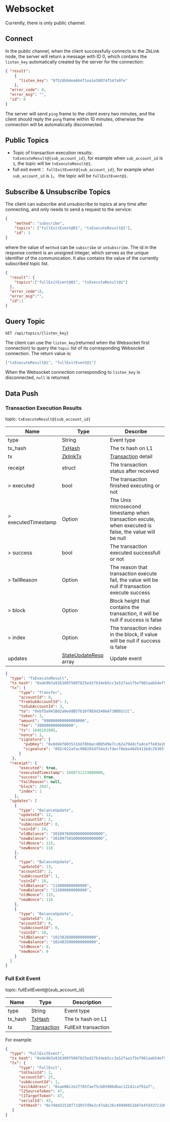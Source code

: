 # Websocket
Currently, there is only public channel.

## Connect
In the public channel, when the client successfully connects to the ZkLink node, the server will return a message with ID 0, which contains the `listen_key` automatically created by the server for the connection:

```json
{ "result": 
    {
      "listen_key": "9752db94ea664f1ea1e58074f547a9fe"
    }, 
  "error_code": 0,
  "error_msg": "",
  "id": 0
}
```

The server will send `ping` frame to the client every two minutes, and the client should reply the `pong` frame within 10 minutes, otherwise the connection will be automatically disconnected.

## Public Topics

* Topic of transaction execution results: `txExecuteResult@{sub_account_id}`, for example when `sub_account_id` is `1`, the topic will be `txExecuteResult@1`;
* full exit event： `fullExitEvent@{sub_account_id}`, for example when `sub_account_id` is `1`， the topic will be `fullExitEvent@1`.


## Subscribe & Unsubscribe Topics

The client can subscribe and unsubscribe to topics at any time after connecting, and only needs to send a request to the service:

```json
{
    "method": "subscribe",
    "topics": ["fullExitEvent@01", "txExecuteResult@1"],
    "id": 1
}
```
where the value of `method` can be `subscribe` or `unSubscribe`. The id in the response content is an unsigned integer, which serves as the unique identifier of the communication. It also contains the value of the currently subscribed topic list.

```json
{
  "result": {
    "topics":["fullExitEvent@01", "txExecuteResult@1"]
  },
  "error_code":0,
  "error_msg":"",
  "id":1
}
```

## Query Topic

`GET /api/topics/{listen_key}`

The client can use the `listen_key`(returned when the Websocket first connection) to query the `topic` list of its corresponding Websocket connection. The return value is:

```json
["txExecuteResult@1", "fullExitEvent@1"]
```

When the Websocket connection corresponding to `listen_key` is disconnected, `null` is returned.

## Data Push

### Transaction Execution Results

 topic: `txExecuteResult@{sub_account_id}`

| Name                 | Type                                        | Describe                                                                                               |
|----------------------|---------------------------------------------|--------------------------------------------------------------------------------------------------------|
| type                 | String                                      | Event type                                                                                             |
| tx_hash              | [TxHash](../data_types.md#TxHash)           | The tx hash on L1                                                                                      |
| tx                   | [ZklinkTx](../transaction)                  | [Transaction](../transaction) detail                                                                   |
| receipt              | struct                                      | The transaction status after received                                                                  |
| \> executed          | bool                                        | The transaction finished executing or not                                                              |
| \> executedTimestamp | Option<u64>                                 | The Unix microsecond timestamp when transaction excute, when executed is false, the value will be null |
| \> success           | bool                                        | The transaction executed successfull or not                                                            |
| \> failReason        | Option<String>                              | The reason that transaction execute fail, the value will be null if transaction execute success        |
| \> block             | Option<u32>                                 | Block height that contains the transaction, it will be null if success is false                        |
| \> index             | Option<u32>                                 | The transaction index in the block, if value will be null if success is false                          |
| updates              | [StateUpdateResp](../state-update.md) array | Update event                                                                                           |


```json
{
  "type": "TxExecuteResult",
  "tx_hash": "0xde9b5a916309f5097825ed1fb34eb5cc3a52faa1f5ef901aab54ef546d8e86b7",
  "tx": {
      "type": "Transfer",
      "accountId": 8,
      "fromSubAccountId": 3,
      "toSubAccountId": 3,
      "to": "0xbfDa941Bd2a0eddB57b10f8E8d3486A738B92cCC",
      "token": 3,
      "amount": "998000000000000000",
      "fee": "3000000000000000",
      "ts": 1646101085,
      "nonce": 1,
      "signature": {
        "pubKey": "0x0dd4f603531bd78bbecd005d9e7cc62a794dcfadceffe03e269fbb6b72e9c724",
        "signature": "892c622afac908201df54a3cfdecf8eba46d5411bdc29365f5536f024c195f2893d6313a6371fe1659830e2560c1eaedbafcc835837593d017cd557074f0bb03"
      }
   },
  "receipt": {
      "executed": true,
      "executedTimestamp": 1689731233000000,
      "success": true,
      "failReason": null,
      "block": 3947,
      "index": 1
    },
  "updates": [
    {
      "type": "BalanceUpdate",
      "updateId": 12,
      "accountId": 2,
      "subAccountId": 0,
      "coinId": 18,
      "oldBalance": "3018976060000000000000",
      "newBalance": "3018975850000000000000",
      "oldNonce": 115,
      "newNonce": 116
    },
    {
      "type": "BalanceUpdate",
      "updateId": 13,
      "accountId": 2,
      "subAccountId": 1,
      "coinId": 18,
      "oldBalance": "114000000000000",
      "newBalance": "115000000000000",
      "oldNonce": 115,
      "newNonce": 116
    },
    {
      "type": "BalanceUpdate",
      "updateId": 14,
      "accountId": 0,
      "subAccountId": 0,
      "coinId": 18,
      "oldBalance": "1023826000000000000",
      "newBalance": "1024035000000000000",
      "oldNonce": 0,
      "newNonce": 0
    }
  ]
}
```

### Full Exit Event

topic: fullExitEvent@{sub_account_id}

| Name    | Type                              | Description          |
|---------|-----------------------------------|----------------------|
| type    | String                            | Event type           |
| tx_hash | [TxHash](../data_types.md#TxHash) | The tx hash on L1    |
| tx      | [Transaction](../transaction)     | FullExit transaction |

For example:

```json
{
  "type": "FullExitEvent",
  "tx_hash": "0xde9b5a916309f5097825ed1fb34eb5cc3a52faa1f5ef901aab54ef546d8e86b7",
  "tx": {
      "type": "FullExit",
      "toChainId": 1,
      "accountId": 25,
      "subAccountId": 1,
      "exitAddress": "0xae08c2e27765faef5cb05908dbac12242caf91af",
      "l2SourceToken": 47,
      "l1TargetToken": 47,
      "serialId": 43,
      "ethHash": "0x748d32538f71d937d9e2c47adc26c499d0451b87e4fd337c2d6190c3271dafd7"
   }
}
```

